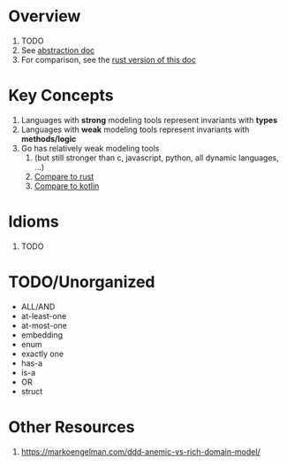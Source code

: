 # Overview
1. TODO
1. See [abstraction doc](./abstraction.md)
1. For comparison, see the [rust version of this doc](../rust/modeling.md)


# Key Concepts
1. Languages with **strong** modeling tools represent invariants with **types**
1. Languages with **weak** modeling tools represent invariants with **methods/logic**
1. Go has relatively weak modeling tools
    1. (but still stronger than c, javascript, python, all dynamic languages, ...)
    1. [Compare to rust](../rust/modeling.md)
    1. [Compare to kotlin](TODO)


# Idioms
1. TODO


# TODO/Unorganized
- ALL/AND
- at-least-one
- at-most-one
- embedding
- enum
- exactly one
- has-a
- is-a
- OR
- struct


# Other Resources
1. https://markoengelman.com/ddd-anemic-vs-rich-domain-model/
